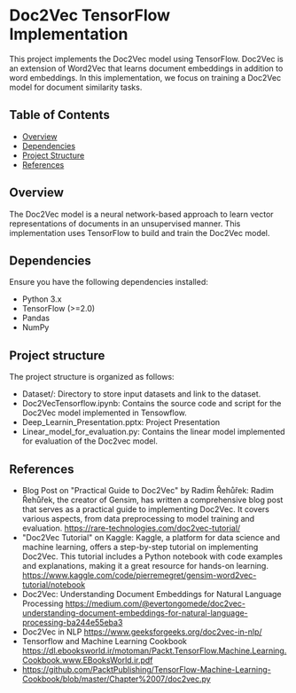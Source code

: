 # Doc2Vec TensorFlow Implementation

This project implements the Doc2Vec model using TensorFlow. Doc2Vec is an extension of Word2Vec that learns document embeddings in addition to word embeddings. In this implementation, we focus on training a Doc2Vec model for document similarity tasks.

## Table of Contents

- [Overview](#overview)
- [Dependencies](#dependencies)
- [Project Structure](#project-structure)
- [References](#references)

## Overview

The Doc2Vec model is a neural network-based approach to learn vector representations of documents in an unsupervised manner. This implementation uses TensorFlow to build and train the Doc2Vec model.

## Dependencies

Ensure you have the following dependencies installed:

- Python 3.x
- TensorFlow (>=2.0)
- Pandas
- NumPy

## Project structure

The project structure is organized as follows:

- Dataset/: Directory to store input datasets and link to the dataset.
- Doc2VecTensorflow.ipynb: Contains the source code and script for the Doc2Vec model implemented in Tensowflow.
- Deep_Learnin_Presentation.pptx: Project Presentation
- Linear_model_for_evaluation.py: Contains the linear model implemented for evaluation of the Doc2vec model.

## References

-	Blog Post on "Practical Guide to Doc2Vec" by Radim Řehůřek: Radim Řehůřek, the creator of Gensim, has written a comprehensive blog post that serves as a practical guide to implementing Doc2Vec. It covers various aspects, from data preprocessing to model training and evaluation.
https://rare-technologies.com/doc2vec-tutorial/
- "Doc2Vec Tutorial" on Kaggle: Kaggle, a platform for data science and machine learning, offers a step-by-step tutorial on implementing Doc2Vec. This tutorial includes a Python notebook with code examples and explanations, making it a great resource for hands-on learning. https://www.kaggle.com/code/pierremegret/gensim-word2vec-tutorial/notebook
- Doc2Vec: Understanding Document Embeddings for Natural Language Processing https://medium.com/@evertongomede/doc2vec-understanding-document-embeddings-for-natural-language-processing-ba244e55eba3
- Doc2Vec in NLP https://www.geeksforgeeks.org/doc2vec-in-nlp/
- Tensorflow and Machine Learning Cookbook https://dl.ebooksworld.ir/motoman/Packt.TensorFlow.Machine.Learning.Cookbook.www.EBooksWorld.ir.pdf
- https://github.com/PacktPublishing/TensorFlow-Machine-Learning-Cookbook/blob/master/Chapter%2007/doc2vec.py


